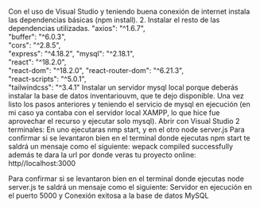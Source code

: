 Con el uso de Visual Studio y teniendo buena conexión de internet instala las dependencias básicas (npm install).
2.	Instalar el resto de las dependencias utilizadas.
    "axios": "^1.6.7",  
   "buffer": "^6.0.3",    
    "cors": "^2.8.5",    
    "express": "^4.18.2",
    "mysql": "^2.18.1",    
    "react": "^18.2.0",     
   "react-dom": "^18.2.0",
    "react-router-dom": "^6.21.3",    
    "react-scripts": "^5.0.1",     
    "tailwindcss": "^3.4.1"
Instalar un servidor mysql local porque deberás instalar la base de datos inventariouvm, que te dejo disponible.
Una vez listo los pasos anteriores y teniendo el servicio de mysql en ejecución (en mi caso ya contaba con el servidor local XAMPP, lo que hice fue aprovechar el recurso y ejecutar solo mysql). Abrir con Visual Studio 2 terminales: 
En uno ejecutaras nmp start, y en el otro node server.js
Para confirmar si se levantaron bien en el terminal donde ejecutas npm start te saldrá un mensaje como el siguiente: wepack compiled successfully además te dara la url por donde veras tu proyecto online: http//localhost:3000

Para confirmar si se levantaron bien en el terminal donde ejecutas node server.js te saldrá un mensaje como el siguiente: Servidor en ejecución en el puerto 5000 y Conexión exitosa a la base de datos MySQL
